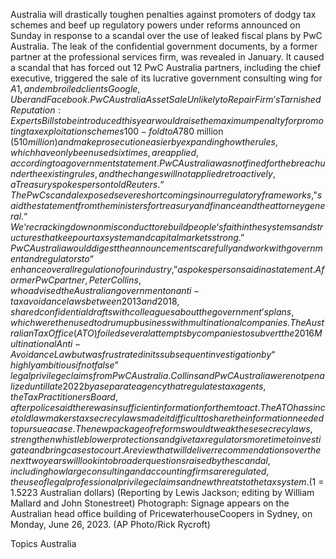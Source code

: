 Australia will drastically toughen penalties against promoters of dodgy tax schemes and beef up regulatory powers under reforms announced on Sunday in response to a scandal over the use of leaked fiscal plans by PwC Australia.
The leak of the confidential government documents, by a former partner at the professional services firm, was revealed in January.
It caused a scandal that has forced out 12 PwC Australia partners, including the chief executive, triggered the sale of its lucrative government consulting wing for $A1, and embroiled clients Google, Uber and Facebook.
PwC Australia Asset Sale Unlikely to Repair Firm’s Tarnished Reputation: Experts
Bills to be introduced this year would raise the maximum penalty for promoting tax exploitation schemes 100-fold to A$780 million ($510 million) and make prosecution easier by expanding how the rules, which have only been used six times, are applied, according to a government statement.
PwC Australia was not fined for the breach under the existing rules, and the changes will not applied retroactively, a Treasury spokesperson told Reuters.
“The PwC scandal exposed severe shortcomings in our regulatory frameworks,” said the statement from the ministers for treasury and finance and the attorney general.
“We‘re cracking down on misconduct to rebuild people‘s faith in the systems and structures that keep our tax system and capital markets strong.”
PwC Australia would digest the announcements carefully and work with government and regulators to “enhance overall regulation of our industry,” a spokesperson said in a statement.
A former PwC partner, Peter Collins, who advised the Australian government on anti-tax avoidance laws between 2013 and 2018, shared confidential drafts with colleagues about the government’s plans, which were then used to drum up business with multinational companies.
The Australian Tax Office (ATO) foiled several attempts by companies to subvert the 2016 Multinational Anti-Avoidance Law but was frustrated in its subsequent investigation by “highly ambitious if not false” legal privilege claims from PwC Australia.
Collins and PwC Australia were not penalized until late 2022 by a separate agency that regulates tax agents, the Tax Practitioners Board, after police said there was insufficient information for them to act. The ATO has since told lawmakers tax secrecy laws made it difficult to share the information needed to pursue a case.
The new package of reforms would tweak these secrecy laws, strengthen whistleblower protections and give tax regulators more time to investigate and bring cases to court.
A review that will deliver recommendations over the next two years will look into broader questions raised by the scandal, including how large consulting and accounting firms are regulated, the use of legal professional privilege claims and new threats to the tax system.
($1 = 1.5223 Australian dollars)
(Reporting by Lewis Jackson; editing by William Mallard and John Stonestreet)
Photograph: Signage appears on the Australian head office building of PricewaterhouseCoopers in Sydney, on Monday, June 26, 2023. (AP Photo/Rick Rycroft)

Topics
Australia
